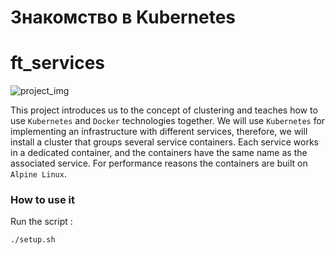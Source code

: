 # Знакомство в Kubernetes

# ft_services

![project_img](https://i.ibb.co/q0N7dC4/project-img.jpg)

This project introduces us to the concept of clustering and teaches how to use ```Kubernetes``` and ```Docker``` technologies together.
We will use ```Kubernetes``` for implementing an infrastructure with different services, therefore, we will install a cluster that groups several service containers. Each service works in a dedicated container, and the containers have the same name as the associated service. For performance reasons the containers are built on ```Alpine Linux```.

### How to use it

Run the script :

```
./setup.sh
```
